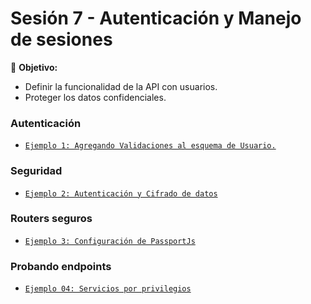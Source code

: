 # Sesión 7 - Autenticación y Manejo de sesiones

🎯 **Objetivo:**

- Definir la funcionalidad de la API con usuarios.
- Proteger los datos confidenciales.


### Autenticación 

- [`Ejemplo 1: Agregando Validaciones al esquema de Usuario.`](Ejemplo-01/)

### Seguridad

- [`Ejemplo 2: Autenticación y Cifrado de datos`](Ejemplo-02/)

### Routers seguros

- [`Ejemplo 3: Configuración de PassportJs`](Ejemplo-03/)

### Probando endpoints

- [`Ejemplo 04: Servicios por privilegios`](Ejemplo-04)


